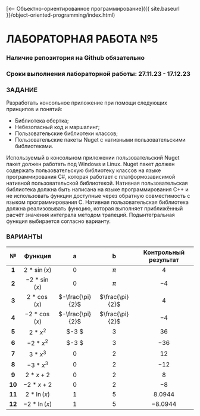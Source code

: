 [⟵ Объектно-ориентированное программирование]({{ site.baseurl }}/object-oriented-programming/index.html)

# **ЛАБОРАТОРНАЯ РАБОТА №5**

### **Наличие репозитория на Github обязательно**

### **Сроки выполнения лабораторной работы: 27.11.23 - 17.12.23**

### **ЗАДАНИЕ**

Разработать консольное приложение при помощи следующих принципов и понятий:
*   Библиотека обертка;
*	Небезопасный код и маршалинг;
*   Пользовательские библиотеки классов;
*   Пользовательские пакеты Nuget c нативными пользовательскими библиотеками.

Используемый в консольном приложении пользовательский Nuget пакет должен работать под Windows и Linux. Nuget пакет должен содержать пользовательскую библиотеку классов на языке программирования C#, которая работает с платформозависимой нативной пользовательской библиотекой. Нативная пользовательская библиотека должна быть написана на языке программирования C++ и не использовать функции доступные через обратную совместимость с языком программирования С. Нативная пользовательская библиотека должна реализовывать функцию, которая выполняет приближённый расчёт значения интеграла методом трапеций. Подынтегральная функция выбирается согласно варианту.

### **ВАРИАНТЫ**

| № | Функция | a | b | Контрольный результат |
|:-:|:-:|:-:|:-:|:-:|
| **1** | $2*\sin(x)$ | $0$ | $\pi$ | $4$ |
| **2** | $-2*\sin(x)$ | $0$ | $\pi$ | $-4$ |
| **3** | $2*\cos(x)$ | $-\frac{\pi}{2}$ | $\frac{\pi}{2}$ | $4$ |
| **4** | $-2*\cos(x)$ | $-\frac{\pi}{2}$ | $\frac{\pi}{2}$ | $-4$ |
| **5** | $2*x^2$ | $-3 $ | $3$ | $36$ |
| **6** | $-2*x^2$ | $-3 $ | $3$ | $-36$ |
| **7** | $3*x^3$ | $0$ | $2$ | $12$ |
| **8** | $-3*x^3$ | $0$ | $2$ | $-12$ |
| **9** | $2*x+2$ | $0$ | $2$ | $8$ |
| **10** | $-2*x+2$ | $0$ | $2$ | $-8$ |
| **11** | $2*\ln(x)$ | $1$ | $5$ | $8.0944$ |
| **12** | $-2*\ln(x)$ | $1$ | $5$ | $-8.0944$ |
